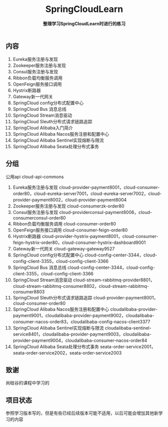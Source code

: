 <h1 align="center">SpringCloudLearn</h1>

<div align="center">
  <strong>
    整理学习SpringCloudLearn时进行的练习
  </strong>
</div>

<br>

## 内容
1. Eureka服务注册与发现
2. Zookeeper服务注册与发现
3. Consul服务注册与发现
4. Ribbon负载均衡服务调用
5. OpenFeign服务接口调用
6. Hystrix断路器
7. Gateway新一代网关
8. SpringCloud config分布式配置中心
9. SpringCloud Bus 消息总线
10. SpringCloud Stream消息驱动
11. SpringCloud Sleuth分布式请求链路追踪
12. SpringCloud Alibaba入门简介
13. SpringCloud Alibaba Nacos服务注册和配置中心
14. SpringCloud Alibaba Sentinel实现熔断与限流
15. SpringCloud Alibaba Seata处理分布式事务

## 分组
公用api cloud-api-commons
1. Eureka服务注册与发现 cloud-provider-payment8001，cloud-consumer-order80，cloud-eureka-server7001，cloud-eureka-server7002，cloud-provider-payment8002，cloud-provider-payment8004
2. Zookeeper服务注册与发现 cloud-consumerzk-order80
3. Consul服务注册与发现 cloud-providerconsul-payment8006，cloud-consumerconsul-order80
4. Ribbon负载均衡服务调用 cloud-consumer-order80
5. OpenFeign服务接口调用 cloud-consumer-feign-order80
6. Hystrix断路器 cloud-provider-hystrix-payment8001，cloud-consumer-feign-hystrix-order80，cloud-consumer-hystrix-dashboard9001
7. Gateway新一代网关 cloud-gateway-gateway9527
8. SpringCloud config分布式配置中心 cloud-config-center-3344，cloud-config-client-3355，cloud-config-client-3366
9. SpringCloud Bus 消息总线 cloud-config-center-3344，cloud-config-client-3355，cloud-config-client-3366
10. SpringCloud Stream消息驱动 cloud-stream-rabbitmq-provider8801，cloud-stream-rabbitmq-consumer8802，cloud-stream-rabbitmq-consumer8803
11. SpringCloud Sleuth分布式请求链路追踪 cloud-provider-payment8001，cloud-consumer-order80
12. SpringCloud Alibaba Nacos服务注册和配置中心 cloudalibaba-provider-payment9001，cloudalibaba-provider-payment9002，cloudalibaba-consumer-nacos-order83，cloudalibaba-config-nacos-client3377
13. SpringCloud Alibaba Sentinel实现熔断与限流 cloudalibaba-sentinel-service8401，cloudalibaba-provider-payment9003，cloudalibaba-provider-payment9004，cloudalibaba-consumer-nacos-order84
14. SpringCloud Alibaba Seata处理分布式事务 seata-order-service2001，seata-order-service2002，seata-order-service2003

## 致谢

尚硅谷的课程中学习的


## 项目状态

参照学习版本写的，但是有些已经后续版本可能不适用，以后可能会增加其他新学习的内容
